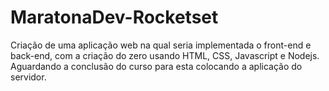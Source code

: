 # MaratonaDev-Rocketset
Criação de uma aplicação web na qual seria implementada o front-end  e back-end, com a criação do zero usando HTML, CSS, Javascript e Nodejs. 
Aguardando a conclusão do curso para esta colocando a aplicação do servidor.
